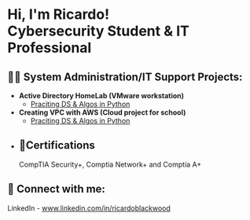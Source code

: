 <h1>Hi, I'm Ricardo! <br/><a >Cybersecurity Student</a> & <a > IT Professional</a> 
<h2>👨‍💻 System Administration/IT Support Projects:</h2>

- <b>Active Directory HomeLab (VMware workstation)</b>
  - [Praciting DS & Algos in Python](https://github.com/joshmadakor1/Algorithms-Practice)
- <b> Creating VPC with AWS (Cloud project for school)</b>
  - [Praciting DS & Algos in Python](https://github.com/joshmadakor1/Algorithms-Practice)
- <h2>📄Certifications</h2>
   CompTIA Security+, Comptia Network+ and Comptia A+
  
<h2> 🤳 Connect with me:</h2>

LinkedIn - www.linkedin.com/in/ricardoblackwood

[linkedin]: www.linkedin.com/in/ricardoblackwood

<!--
**1RonanRB/RicardoBlackwood** is a ✨ _special_ ✨ repository because its `README.md` (this file) appears on your GitHub profile.

